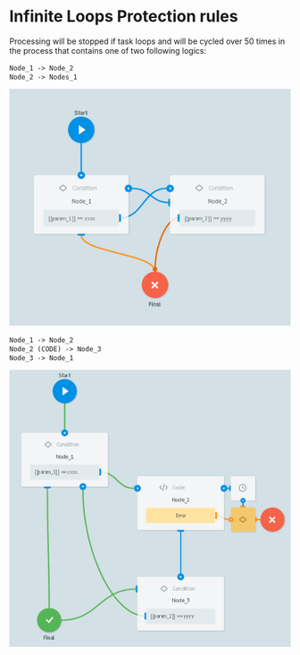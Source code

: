 # Infinite Loops Protection rules

Processing will be stopped if task loops and will be cycled over 50 times in the process that contains one of two following logics:

```
Node_1 -> Node_2
Node_2 -> Nodes_1
```
![stop_process](../img/process_and_state/stop_process_2.png)

```
Node_1 -> Node_2
Node_2 (CODE) -> Node_3
Node_3 -> Node_1
```
![stop_process_1](../img/process_and_state/stop_process_3.png)
